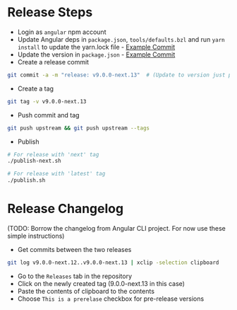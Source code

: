 # Release Steps
- Login as `angular` npm account
- Update Angular deps in `package.json`, `tools/defaults.bzl` and run `yarn install` to update the yarn.lock file - [Example Commit](https://github.com/angular/universal/commit/bf252680e41ff41d57db6172cb0532aea646b32c)
- Update the version in `package.json` - [Example Commit](https://github.com/angular/universal/commit/fccca4b49f198fb9b6a52877db58909ebb419369)
- Create a release commit
```sh
git commit -a -m "release: v9.0.0-next.13"  # (Update to version just put in package.json)
```
- Create a tag
```sh
git tag -v v9.0.0-next.13
```
- Push commit and tag
```sh
git push upstream && git push upstream --tags
```
- Publish
```sh
# For release with 'next' tag
./publish-next.sh
```

```sh
# For release with 'latest' tag
./publish.sh
```

# Release Changelog
(TODO: Borrow the changelog from Angular CLI project. For now use these simple instructions)
- Get commits between the two releases
```sh
git log v9.0.0-next.12..v9.0.0-next.13 | xclip -selection clipboard
```
- Go to the `Releases` tab in the repository
- Click on the newly created tag (9.0.0-next.13 in this case)
- Paste the contents of clipboard to the contents
- Choose `This is a prerelase` checkbox for pre-release versions
